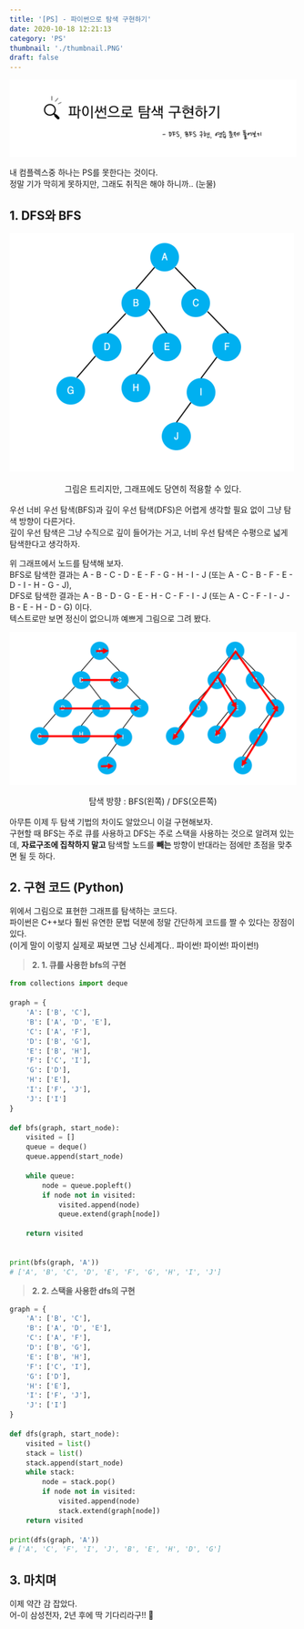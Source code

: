 ```yaml
---
title: '[PS] - 파이썬으로 탐색 구현하기'
date: 2020-10-18 12:21:13
category: 'PS'
thumbnail: './thumbnail.PNG'
draft: false
---
```


![thumbnail](./thumbnail.PNG)

내 컴플렉스중 하나는 PS를 못한다는 것이다.  
정말 기가 막히게 못하지만, 그래도 취직은 해야 하니까.. (눈물)

## 1. DFS와 BFS

![그래프](./graph.png)
<div style = "margin: 1rem; font-size: 0.9rem; text-align: center;">그림은 트리지만, 그래프에도 당연히 적용할 수 있다.</div>

우선 너비 우선 탐색(BFS)과 깊이 우선 탐색(DFS)은 어렵게 생각할 필요 없이 그냥 탐색 방향이 다른거다.  
깊이 우선 탐색은 그냥 수직으로 깊이 들어가는 거고, 너비 우선 탐색은 수평으로 넓게 탐색한다고 생각하자.

위 그래프에서 노드를 탐색해 보자.  
BFS로 탐색한 결과는 A - B - C - D - E - F - G - H - I - J (또는 A - C - B - F - E - D - I - H - G - J),  
DFS로 탐색한 결과는 A - B - D - G - E - H - C - F - I - J (또는 A - C - F - I - J - B - E - H - D - G) 이다.  
텍스트로만 보면 정신이 없으니까 예쁘게 그림으로 그려 봤다.

![탐색](./탐색.PNG)
<div style = "margin-bottom: 1rem; font-size: 0.9rem; text-align: center;">탐색 방향 : BFS(왼쪽) / DFS(오른쪽)</div>

아무튼 이제 두 탐색 기법의 차이도 알았으니 이걸 구현해보자.  
구현할 때 BFS는 주로 큐를 사용하고 DFS는 주로 스택을 사용하는 것으로 알려져 있는데, **자료구조에 집착하지 말고** 탐색할 노드를 **빼는** 방향이 반대라는 점에만 초점을 맞추면 될 듯 하다.

## 2. 구현 코드 (Python)

위에서 그림으로 표현한 그래프를 탐색하는 코드다.  
파이썬은 C++보다 훨씬 유연한 문법 덕분에 정말 간단하게 코드를 짤 수 있다는 장점이 있다.   
<span style = "font-size: 0.9rem">(이게 말이 이렇지 실제로 짜보면 그냥 신세계다.. 파이썬! 파이썬! 파이썬!)</span>  

> **2. 1. 큐를 사용한 bfs의 구현**

```python
from collections import deque

graph = {
    'A': ['B', 'C'],
    'B': ['A', 'D', 'E'],
    'C': ['A', 'F'],
    'D': ['B', 'G'],
    'E': ['B', 'H'],
    'F': ['C', 'I'],
    'G': ['D'],
    'H': ['E'],
    'I': ['F', 'J'],
    'J': ['I']
}

def bfs(graph, start_node):
    visited = []
    queue = deque()
    queue.append(start_node)

    while queue:
        node = queue.popleft()
        if node not in visited:
            visited.append(node)
            queue.extend(graph[node])

    return visited


print(bfs(graph, 'A'))
# ['A', 'B', 'C', 'D', 'E', 'F', 'G', 'H', 'I', 'J']
```


> **2. 2. 스택을 사용한 dfs의 구현**

```python
graph = {
    'A': ['B', 'C'],
    'B': ['A', 'D', 'E'],
    'C': ['A', 'F'],
    'D': ['B', 'G'],
    'E': ['B', 'H'],
    'F': ['C', 'I'],
    'G': ['D'],
    'H': ['E'],
    'I': ['F', 'J'],
    'J': ['I']
}

def dfs(graph, start_node):
    visited = list()
    stack = list()
    stack.append(start_node)
    while stack:
        node = stack.pop()
        if node not in visited:
            visited.append(node)
            stack.extend(graph[node])
    return visited

print(dfs(graph, 'A'))
# ['A', 'C', 'F', 'I', 'J', 'B', 'E', 'H', 'D', 'G']
```

## 3. 마치며

이제 약간 감 잡았다.  
어-이 삼성전자, 2년 후에 딱 기다리라구!! 🎯